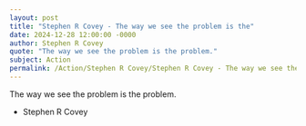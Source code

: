 ```yaml
---
layout: post
title: "Stephen R Covey - The way we see the problem is the"
date: 2024-12-28 12:00:00 -0000
author: Stephen R Covey
quote: "The way we see the problem is the problem."
subject: Action
permalink: /Action/Stephen R Covey/Stephen R Covey - The way we see the problem is the
---
```


The way we see the problem is the problem.

- Stephen R Covey
